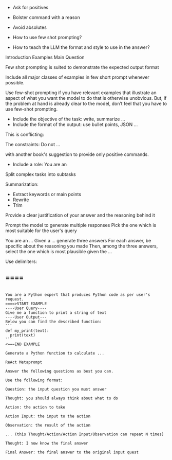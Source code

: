 - Ask for positives
- Bolster command with a reason
- Avoid absolutes

- How to use few shot prompting?
- How to teach the LLM the format and style to use in the answer?

Introduction
Examples
Main Question

Few shot prompting is suited to demonstrate the expected output format

Include all major classes of examples in few short prompt whenever possible.

Use few-shot prompting if you have relevant examples that illustrate an aspect of what you want the model to do that is otherwise unobvious. But, if the problem at hand is already clear to the model, don’t feel that you have to use few-shot prompting. 

- Include the objective of the task: write, summarize ...
- Include the format of the output: use bullet points, JSON ...

This is conflicting:

The constraints: Do not ...

with another book's suggestion to provide only positive commands.

- Include a role: You are an <role-name>

Split complex tasks into subtasks

Summarization:

- Extract keywords or main points
- Rewrite 
- Trim

Provide a clear justification of your answer and the reasoning behind it

Prompt the model to generate multiple responses
Pick the one which is most suitable for the user's query

You are an ...
Given a ... generate three answers
For each answer, be specific about the reasoning you made
Then, among the three answers, select the one which is most plausible given the ...

Use delimiters:

>>>>
====
----
####
````

You are a Python expert that produces Python code as per user's request.
====>START EXAMPLE
----User Query----
Give me a function to print a string of text
----User Output---
Below you can find the described function:
```
def my_print(text):
  print(text)
```
<===END EXAMPLE

Generate a Python function to calculate ...

ReAct Metaprompt

Answer the following questions as best you can.

Use the following format:

Question: the input question you must answer

Thought: you should always think about what to do

Action: the action to take

Action Input: the input to the action

Observation: the result of the action

... (this Thought/Action/Action Input/Observation can repeat N times)

Thought: I now know the final answer

Final Answer: the final answer to the original input quest

